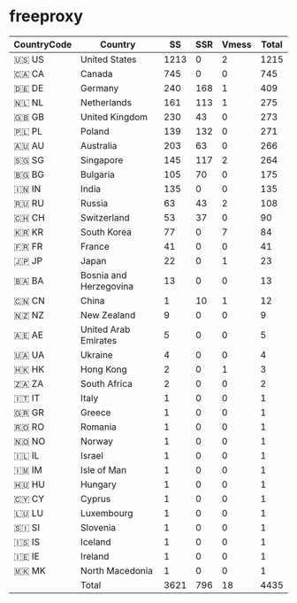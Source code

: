 # freeproxy

|CountryCode|Country|SS|SSR|Vmess|Total|
|  ----  | ----  |  ----  | ----  |  ----  | ----  |
|🇺🇸 US|United States|1213|0|2|1215|
|🇨🇦 CA|Canada|745|0|0|745|
|🇩🇪 DE|Germany|240|168|1|409|
|🇳🇱 NL|Netherlands|161|113|1|275|
|🇬🇧 GB|United Kingdom|230|43|0|273|
|🇵🇱 PL|Poland|139|132|0|271|
|🇦🇺 AU|Australia|203|63|0|266|
|🇸🇬 SG|Singapore|145|117|2|264|
|🇧🇬 BG|Bulgaria|105|70|0|175|
|🇮🇳 IN|India|135|0|0|135|
|🇷🇺 RU|Russia|63|43|2|108|
|🇨🇭 CH|Switzerland|53|37|0|90|
|🇰🇷 KR|South Korea|77|0|7|84|
|🇫🇷 FR|France|41|0|0|41|
|🇯🇵 JP|Japan|22|0|1|23|
|🇧🇦 BA|Bosnia and Herzegovina|13|0|0|13|
|🇨🇳 CN|China|1|10|1|12|
|🇳🇿 NZ|New Zealand|9|0|0|9|
|🇦🇪 AE|United Arab Emirates|5|0|0|5|
|🇺🇦 UA|Ukraine|4|0|0|4|
|🇭🇰 HK|Hong Kong|2|0|1|3|
|🇿🇦 ZA|South Africa|2|0|0|2|
|🇮🇹 IT|Italy|1|0|0|1|
|🇬🇷 GR|Greece|1|0|0|1|
|🇷🇴 RO|Romania|1|0|0|1|
|🇳🇴 NO|Norway|1|0|0|1|
|🇮🇱 IL|Israel|1|0|0|1|
|🇮🇲 IM|Isle of Man|1|0|0|1|
|🇭🇺 HU|Hungary|1|0|0|1|
|🇨🇾 CY|Cyprus|1|0|0|1|
|🇱🇺 LU|Luxembourg|1|0|0|1|
|🇸🇮 SI|Slovenia|1|0|0|1|
|🇮🇸 IS|Iceland|1|0|0|1|
|🇮🇪 IE|Ireland|1|0|0|1|
|🇲🇰 MK|North Macedonia|1|0|0|1|
||Total|3621|796|18|4435|
